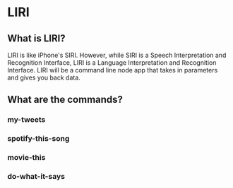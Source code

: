 # LIRI

## What is LIRI?

LIRI is like iPhone's SIRI. However, while SIRI is a Speech Interpretation and Recognition Interface, LIRI is a Language Interpretation and Recognition Interface. LIRI will be a command line node app that takes in parameters and gives you back data.

## What are the commands?

### my-tweets

### spotify-this-song

### movie-this

### do-what-it-says
